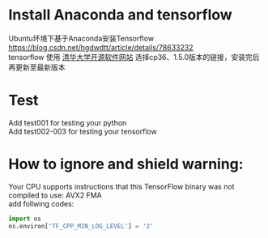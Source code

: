 # Install Anaconda and tensorflow
Ubuntu环境下基于Anaconda安装Tensorflow  https://blog.csdn.net/hgdwdtt/article/details/78633232  
tensorflow 使用 [清华大学开源软件网站](https://mirrors.tuna.tsinghua.edu.cn/help/tensorflow/) 选择cp36、1.5.0版本的链接，安装完后再更新至最新版本

# Test
Add test001 for testing your python  
Add test002-003 for testing your tensorflow

# How to ignore and shield warning:
Your CPU supports instructions that this TensorFlow binary was not compiled to use: AVX2 FMA  
add follwing codes:  
```python
import os  
os.environ['TF_CPP_MIN_LOG_LEVEL'] = '2'
```
